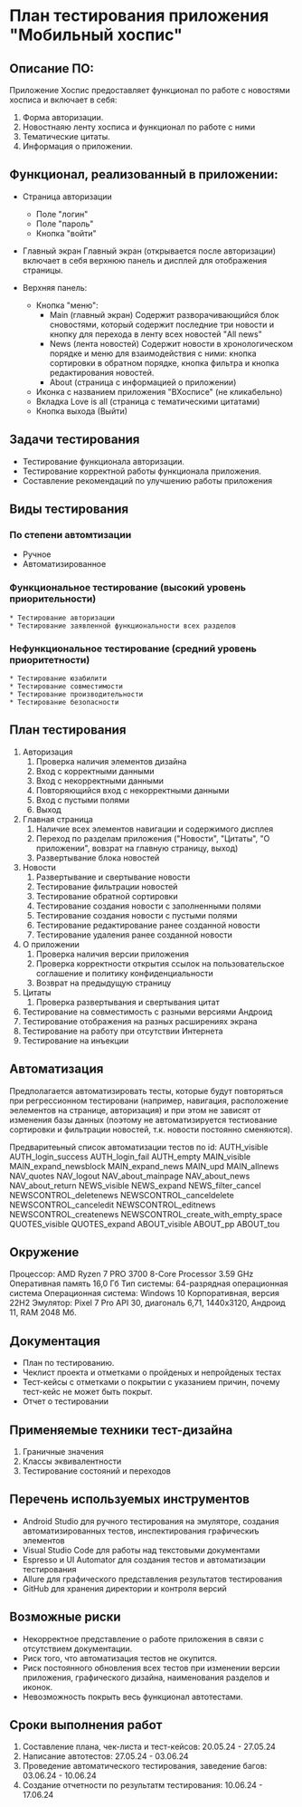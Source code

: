 # План тестирования приложения "Мобильный хоспис"

## Описание ПО:
Приложение Хоспис предоставляет функционал по работе с новостями хосписа и включает в себя:

1. Форма авторизации.
2. Новостнаяю ленту хосписа и функционал по работе с ними
3. Тематические цитаты.
4. Информация о приложении.
   
## Функционал, реализованный в приложении:

+ Страница авторизации
    * Поле "логин"
    * Поле "пароль"
    * Кнопка "войти"

+ Главный экран
  Главный экран (открывается после авторизации) включает в себя верхнюю панель и дисплей для отображения страницы.

+ Верхняя панель:
    * Кнопка "меню":
      * Main (главный экран)
        Содержит разворачивающийся блок сновостями, который содержит последние три новости и кнопку для перехода в ленту всех новостей "All news"
      * News (лента новостей)
        Содержит новости в хронологическом порядке и меню для взаимодействия с ними: кнопка сортировки в обратном порядке, кнопка фильтра и кнопка редактирования новостей. 
      * About (страница с информацией о приложении)
    * Иконка с названием приложения "ВХосписе" (не кликабельно)
    * Вкладка Love is all (страница с тематическими цитатами)
    * Кнопка выхода (Выйти)

## Задачи тестирования

* Тестирование функционала авторизации.
* Тестирование корректной работы функционала приложения.
* Составление рекомендаций по улучшению работы приложения
  
## Виды тестирования

### По степени автомтизации
  * Ручное
  * Автоматизированное 

### Функциональное тестирование (высокий уровень приорительности)
    * Тестирование авторизации
    * Тестирование заявленной функциональности всех разделов
### Нефункциональное тестирование (средний уровень приоритетности)
    * Тестирование юзабилити
    * Тестирование совместимости
    * Тестирование производительности 
    * Тестирование безопасности

## План тестирования
1. Авторизация
   1. Проверка наличия элементов дизайна
   2. Вход с корректными данными
   3. Вход с некорректными данными
   4. Повторяющийся вход с некорректными данными
   5. Вход с пустыми полями
   6. Выход
2. Главная страница
   1. Наличие всех элементов навигации и содержимого дисплея
   2. Переход по разделам приложения ("Новости", "Цитаты", "О приложении", вовзрат на главную страницу, выход)
   3. Развертывание блока новостей
3. Новости
   1. Развертывание и свертывание новости
   2. Тестирование фильтрации новостей
   3. Тестирование обратной сортировки
   4. Тестирование создания новости с заполненными полями
   5. Тестирование создания новости с пустыми полями
   6. Тестирование редактирование ранее созданной новости
   7. Тестирование удаления ранее созданной новости
4. О приложении
   1. Проверка наличия версии приложения
   2. Проверка корректности открытия ссылок на пользовательское соглашение и политику конфиденциальности
   3. Возврат на предыдущую страницу
5. Цитаты
   1. Проверка развертывания и свертывания цитат
6. Тестирование на совместимость с разными версиями  Андроид
7. Тестирование отображения на разных расширениях экрана
8. Тестирование на работу при отсутствии Интернета
9. Тестирование на инъекции

## Автоматизация
Предполагается автоматизировать тесты, которые будут повторяться при регрессионном тестировани (например, навигация, расположение эелементов на странице, авторизация) и при этом не зависят от изменения базы данных (поэтому не автоматизируется тестиование сортировки и фильтрации новостей, т.к. новости постоянно сменяются).

Предваритеьный список автоматизации тестов по id:
AUTH_visible
AUTH_login_success
AUTH_login_fail
AUTH_empty
MAIN_visible
MAIN_expand_newsblock
MAIN_expand_news
MAIN_upd
MAIN_allnews
NAV_quotes
NAV_logout
NAV_about_mainpage
NAV_about_news
NAV_about_return
NEWS_visible
NEWS_expand
NEWS_filter_cancel
NEWSCONTROL_deletenews
NEWSCONTROL_canceldelete
NEWSCONTROL_canceledit
NEWSCONTROL_editnews
NEWSCONTROL_createnews
NEWSCONTROL_create_with_empty_space
QUOTES_visible
QUOTES_expand
ABOUT_visible
ABOUT_pp
ABOUT_tou


## Окружение
Процессор: AMD Ryzen 7 PRO 3700 8-Core Processor 3.59 GHz
Оперативная память 16,0 Гб
Тип системы: 64-разрядная операционная система
Операционная система: Windows 10 Корпоративная, версия 22H2
Эмулятор: Pixel 7 Pro API 30, диагональ 6,71, 1440х3120, Андроид 11, RAM 2048 Мб.

## Документация
* План по тестированию.
* Чеклист проекта и отметками о пройденых и непройденых тестах 
* Тест-кейсы с отметками о покрытии с указанием причин, почему тест-кейс не может быть покрыт.
* Отчет о тестировании

## Применяемые техники тест-дизайна

1. Граничные значения
2. Классы эквивалентности
3. Тестирование состояний и переходов

## Перечень используемых инструментов 
* Android Studio для ручного тестирования на эмуляторе, создания автоматизированных тестов, инспектирования графическиъ элементов
* Visual Studio Code для работы над текстовыми документами
* Espresso и UI Automator для создания тестов и автоматизации тестирования
* Allure для графического представления результатов тестирования
* GitHub  для хранения директории и контроля версий

## Возможные риски
* Некорректное представление о работе приложения в связи с отсутствием документации.
* Риск того, что автоматизация тестов не окупится.
* Риск постоянного обновления всех тестов при изменении версии приложения, графического дизайна, наименования разделов и иконок.
* Невозможность покрыть весь функционал автотестами.

## Сроки выполнения работ

1. Составление плана, чек-листа и тест-кейсов: 20.05.24 - 27.05.24
2. Написание автотестов: 27.05.24 - 03.06.24
3. Проведение автоматического тестирования, заведение багов: 03.06.24 - 10.06.24
4. Создание отчетности по результатм тестирования: 10.06.24 - 17.06.24
